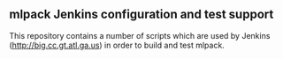mlpack Jenkins configuration and test support
---------------------------------------------

This repository contains a number of scripts which are used by Jenkins
(http://big.cc.gt.atl.ga.us) in order to build and test mlpack.
